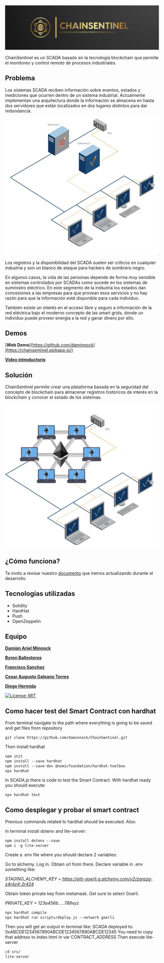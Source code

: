 
![image](https://github.com/daminnock/ChainSentinel/blob/main/images/Logo.png)

ChainSentinel es un SCADA basado en la tecnología blockchain que permite el monitoreo y control remoto de procesos industriales.

## Problema

Los sistemas SCADA reciben información sobre eventos, estados y mediciones que ocurren dentro de un sistema industrial.
Actualmente implementan una arquitectura donde la información se almacena en hasta dos servidores que están localizados en dos lugares distintos para dar redundancia.

![image](https://github.com/daminnock/ChainSentinel/blob/main/images/Redundant_Convencional_SCADA_Architecture.JPG)

Los registros y la disponibilidad del SCADA suelen ser críticos en cualquier industria y son un blanco de ataque para hackers de sombrero negro.

En algunos casos, la vida de las personas depende de forma muy sensible en sistemas controlados por SCADAs como sucede en los sistemas de suministro eléctrico. En este segmento de la indsutria los estados dan concesiones a las empresas para que provean esos servicios y no hay razón para que la información esté disponible para cada individuo.

También existe un interés en el acceso libre y seguro a información de la red eléctrica bajo el moderno concepto de las smart grids, donde un individuo puede proveer energía a la red y ganar dinero por ello.

## Demos

[**Web Demo**](https://github.com/daminnock](https://chainsentinel.epikapp.io/)

[**Video introductorio**](https://youtu.be/neJ6SwkNwJk)


## Solución

ChainSentinel permite crear una plataforma basada en la seguridad del concepto de blockchain para almacenar registros históricos de interés en la blockchain y conocer el estado de los sistemas.

![image](https://github.com/daminnock/ChainSentinel/blob/main/images/Blockchain_SCADA_Architecture.JPG)


## ¿Cómo funciona?

Te invito a revisar nuestro [documento](https://github.com/daminnock/ChainSentinel/blob/main/descentralized_SCADA.pdf) que iremos actualizando durante el desarrollo.


## Tecnologías utilizadas

  - Solidity
  - HardHat
  - Push
  - OpenZeppelin

## Equipo

[**Damián Ariel Minnock**](https://github.com/daminnock)

[**Byron Ballesteros**](https://github.com/byronfba)

[**Francisco Sanchez**](https://github.com/fjsanchezm)

[**Cesar Augusto Galeano Torres**](https://github.com/cesargaleano)

[**Diego Hermida**](https://github.com/die-h)


[![License: MIT](https://img.shields.io/badge/License-MIT-yellow.svg)](https://opensource.org/licenses/MIT)

## Como hacer test del Smart Contract con hardhat

From terminal navigate to the path where everything is going to be saved and get files from repository
```
git clone https://github.com/daminnock/ChainSentinel.git
```
Then install hardhat
```
npm init
npm install --save hardhat
npm install --save-dev @nomicfoundation/hardhat-toolbox
npx hardhat
```
In SCADA.js there is code to test the Smart Contract. With hardhat ready you should execute:
```
npx hardhat test
```

## Como desplegar y probar el smart contract
Previous commands related to hardhat should be executed. Also:

In terminal install dotenv and lite-server:
```
npm install dotenv --save
npm i -g lite-server 
```

Create a .env file where you should declare 2 variables:

Go to alchemy. Log in. Obtain url from there. Declare variable in .env something like:

*STAGING_ALCHEMY_KEY = https://eth-goerli.g.alchemy.com/v2/zaraza-z4r4z4-2r424*

Obtain token private key from metamask. Get sure to select Goerli.

*PRIVATE_KEY = 123a456b.....789xyz*

```
npx hardhat compile
npx hardhat run scripts/deploy.js --network goerli
```
Then you will get an output in terminal like:
SCADA deployed to: 0xABCDE1234567890ABCDE1234567890ABCDE12345
You need to copy that address to index.html in var CONTRACT_ADDRESS
Then execute lite-server
```
cd src/
lite-server
```






